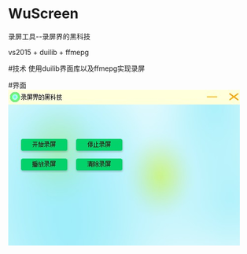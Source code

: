 # WuScreen
录屏工具--录屏界的黑科技

vs2015 + duilib + ffmepg

#技术
使用duilib界面库以及ffmepg实现录屏

#界面
![lena](https://github.com/iuoon/WuScreen/blob/master/WuScreen/image/mianshow.png)
